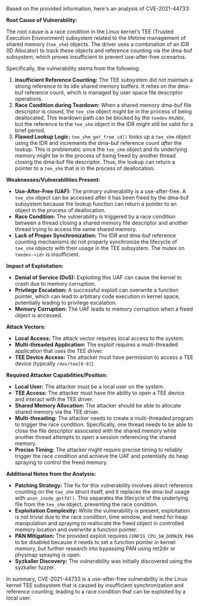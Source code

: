 Based on the provided information, here's an analysis of CVE-2021-44733:

**Root Cause of Vulnerability:**

The root cause is a race condition in the Linux kernel's TEE (Trusted Execution Environment) subsystem related to the lifetime management of shared memory (`tee_shm`) objects. The driver uses a combination of an IDR (ID Allocator) to track these objects and reference counting via the dma-buf subsystem, which proves insufficient to prevent use-after-free scenarios.

Specifically, the vulnerability stems from the following:

1.  **Insufficient Reference Counting:** The TEE subsystem did not maintain a strong reference to its idle shared memory buffers. It relies on the dma-buf reference count, which is managed by user space file descriptor operations.
2.  **Race Condition during Teardown:** When a shared memory dma-buf file descriptor is closed, the `tee_shm` object might be in the process of being deallocated. This teardown path can be blocked by the `teedev` mutex, but the reference to the `tee_shm` object in the IDR might still be valid for a brief period.
3.  **Flawed Lookup Logic:** `tee_shm_get_from_id()` looks up a `tee_shm` object using the IDR and increments the dma-buf reference count *after* the lookup. This is problematic since the `tee_shm` object and its underlying memory might be in the process of being freed by another thread closing the dma-buf file descriptor. Thus, the lookup can return a pointer to a `tee_shm` that is in the process of deallocation.

**Weaknesses/Vulnerabilities Present:**

*   **Use-After-Free (UAF):** The primary vulnerability is a use-after-free. A `tee_shm` object can be accessed after it has been freed by the dma-buf subsystem because the lookup function can return a pointer to an object in the process of deallocation.
*   **Race Condition:** The vulnerability is triggered by a race condition between a thread closing a shared memory file descriptor and another thread trying to access the same shared memory.
*   **Lack of Proper Synchronization:** The IDR and dma-buf reference counting mechanisms do not properly synchronize the lifecycle of `tee_shm` objects with their usage in the TEE subsystem. The mutex on `teedev->idr` is insufficient.

**Impact of Exploitation:**

*   **Denial of Service (DoS):** Exploiting this UAF can cause the kernel to crash due to memory corruption.
*   **Privilege Escalation:** A successful exploit can overwrite a function pointer, which can lead to arbitrary code execution in kernel space, potentially leading to privilege escalation.
*   **Memory Corruption:** The UAF leads to memory corruption when a freed object is accessed.

**Attack Vectors:**

*   **Local Access:** The attack vector requires local access to the system.
*   **Multi-threaded Application:** The exploit requires a multi-threaded application that uses the TEE driver.
*   **TEE Device Access:** The attacker must have permission to access a TEE device (typically `/dev/tee[0-9]`).

**Required Attacker Capabilities/Position:**

*   **Local User:** The attacker must be a local user on the system.
*   **TEE Access:** The attacker must have the ability to open a TEE device and interact with the TEE driver.
*   **Shared Memory Allocation:** The attacker should be able to allocate shared memory via the TEE driver.
*   **Multi-threading:** The attacker needs to create a multi-threaded program to trigger the race condition. Specifically, one thread needs to be able to close the file descriptor associated with the shared memory while another thread attempts to open a session referencing the shared memory.
*   **Precise Timing:** The attacker might require precise timing to reliably trigger the race condition and achieve the UAF and potentially do heap spraying to control the freed memory.

**Additional Notes from the Analysis:**

*   **Patching Strategy:** The fix for this vulnerability involves direct reference counting on the `tee_shm` struct itself, and it replaces the dma-buf usage with `anon_inode_getfd()`. This separates the lifecycle of the underlying file from the `tee_shm` object, preventing the race condition.
*   **Exploitation Complexity:** While the vulnerability is present, exploitation is not trivial due to the race condition, time window, and need for heap manipulation and spraying to reallocate the freed object in controlled memory location and overwrite a function pointer.
*   **PAN Mitigation:** The provided exploit requires `CONFIG_CPU_SW_DOMAIN_PAN` to be disabled because it needs to set a function pointer in kernel memory, but further research into bypassing PAN using ret2dir or physmap spraying is open.
*   **Syzkaller Discovery:** The vulnerability was initially discovered using the syzkaller fuzzer.

In summary, CVE-2021-44733 is a use-after-free vulnerability in the Linux kernel TEE subsystem that is caused by insufficient synchronization and reference counting, leading to a race condition that can be exploited by a local user.